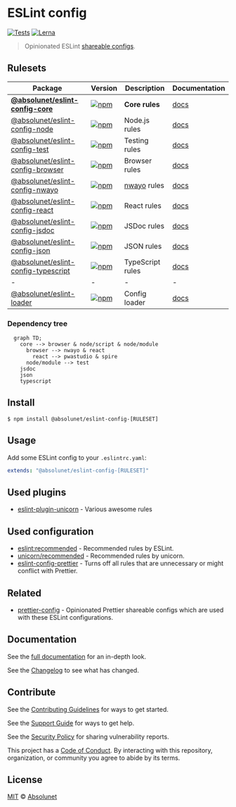# ESLint config

[![Tests][tests-badge]][tests-url]
[![Lerna][lerna-badge]][lerna-url]

> Opinionated ESLint [shareable configs](https://eslint.org/docs/developer-guide/shareable-configs.html).

## Rulesets

| Package                                                    | Version                                                                                                                                           | Description                                               | Documentation                                                        |
| ---------------------------------------------------------- | ------------------------------------------------------------------------------------------------------------------------------------------------- | --------------------------------------------------------- | -------------------------------------------------------------------- |
| **[@absolunet/eslint-config-core](packages/core)**         | [![npm](https://img.shields.io/npm/v/@absolunet/eslint-config-core.svg)](https://www.npmjs.com/package/@absolunet/eslint-config-core)             | **Core rules**                                            | [docs](https://documentation.absolunet.com/eslint-config/core)       |
| [@absolunet/eslint-config-node](packages/node)             | [![npm](https://img.shields.io/npm/v/@absolunet/eslint-config-node.svg)](https://www.npmjs.com/package/@absolunet/eslint-config-node)             | Node.js rules                                             | [docs](https://documentation.absolunet.com/eslint-config/node)       |
| [@absolunet/eslint-config-test](packages/test)             | [![npm](https://img.shields.io/npm/v/@absolunet/eslint-config-test.svg)](https://www.npmjs.com/package/@absolunet/eslint-config-test)             | Testing rules                                             | [docs](https://documentation.absolunet.com/eslint-config/test)       |
| [@absolunet/eslint-config-browser](packages/browser)       | [![npm](https://img.shields.io/npm/v/@absolunet/eslint-config-browser.svg)](https://www.npmjs.com/package/@absolunet/eslint-config-browser)       | Browser rules                                             | [docs](https://documentation.absolunet.com/eslint-config/browser)    |
| [@absolunet/eslint-config-nwayo](packages/nwayo)           | [![npm](https://img.shields.io/npm/v/@absolunet/eslint-config-nwayo.svg)](https://www.npmjs.com/package/@absolunet/eslint-config-nwayo)           | [nwayo](https://documentation.absolunet.com/nwayo/) rules | [docs](https://documentation.absolunet.com/eslint-config/nwayo)      |
| [@absolunet/eslint-config-react](packages/react)           | [![npm](https://img.shields.io/npm/v/@absolunet/eslint-config-react.svg)](https://www.npmjs.com/package/@absolunet/eslint-config-react)           | React rules                                               | [docs](https://documentation.absolunet.com/eslint-config/react)      |
| [@absolunet/eslint-config-jsdoc](packages/jsdoc)           | [![npm](https://img.shields.io/npm/v/@absolunet/eslint-config-jsdoc.svg)](https://www.npmjs.com/package/@absolunet/eslint-config-jsdoc)           | JSDoc rules                                               | [docs](https://documentation.absolunet.com/eslint-config/jsdoc)      |
| [@absolunet/eslint-config-json](packages/json)             | [![npm](https://img.shields.io/npm/v/@absolunet/eslint-config-json.svg)](https://www.npmjs.com/package/@absolunet/eslint-config-json)             | JSON rules                                                | [docs](https://documentation.absolunet.com/eslint-config/json)       |
| [@absolunet/eslint-config-typescript](packages/typescript) | [![npm](https://img.shields.io/npm/v/@absolunet/eslint-config-typescript.svg)](https://www.npmjs.com/package/@absolunet/eslint-config-typescript) | TypeScript rules                                          | [docs](https://documentation.absolunet.com/eslint-config/typescript) |
| -                                                          | -                                                                                                                                                 | -                                                         | -                                                                    |
| [@absolunet/eslint-loader](packages/loader)                | [![npm](https://img.shields.io/npm/v/@absolunet/eslint-loader.svg)](https://www.npmjs.com/package/@absolunet/eslint-loader)                       | Config loader                                             | [docs](https://documentation.absolunet.com/eslint-config/loader)     |

### Dependency tree

```mermaid
  graph TD;
    core --> browser & node/script & node/module
      browser --> nwayo & react
        react --> pwastudio & spire
      node/module --> test
    jsdoc
    json
    typescript
```

## Install

```
$ npm install @absolunet/eslint-config-[RULESET]
```

## Usage

Add some ESLint config to your `.eslintrc.yaml`:

```yaml
extends: "@absolunet/eslint-config-[RULESET]"
```

## Used plugins

- [eslint-plugin-unicorn](https://github.com/sindresorhus/eslint-plugin-unicorn) - Various awesome rules

## Used configuration

- [eslint:recommended](https://eslint.org/docs/latest/user-guide/configuring/configuration-files#using-eslintrecommended) - Recommended rules by ESLint.
- [unicorn/recommended](https://github.com/sindresorhus/eslint-plugin-unicorn#recommended-config) - Recommended rules by unicorn.
- [eslint-config-prettier](https://github.com/prettier/eslint-config-prettier) - Turns off all rules that are unnecessary or might conflict with Prettier.

## Related

- [prettier-config](https://github.com/absolunet/prettier-config) - Opinionated Prettier shareable configs which are used with these ESLint configurations.

## Documentation

See the [full documentation](https://documentation.absolunet.com/eslint-config) for an in-depth look.

See the [Changelog](CHANGELOG.md) to see what has changed.

## Contribute

See the [Contributing Guidelines](CONTRIBUTING.md) for ways to get started.

See the [Support Guide](SUPPORT.md) for ways to get help.

See the [Security Policy](SECURITY.md) for sharing vulnerability reports.

This project has a [Code of Conduct](CODE_OF_CONDUCT.md).
By interacting with this repository, organization, or community you agree to abide by its terms.

## License

[MIT](LICENSE) © [Absolunet](https://absolunet.com)

[tests-badge]: https://github.com/absolunet/eslint-config/workflows/tests/badge.svg?branch=production
[lerna-badge]: https://img.shields.io/badge/maintained%20with-lerna-cc00ff.svg
[tests-url]: https://github.com/absolunet/eslint-config/actions?query=workflow%3Atests+branch%3Aproduction
[lerna-url]: https://lernajs.io/
